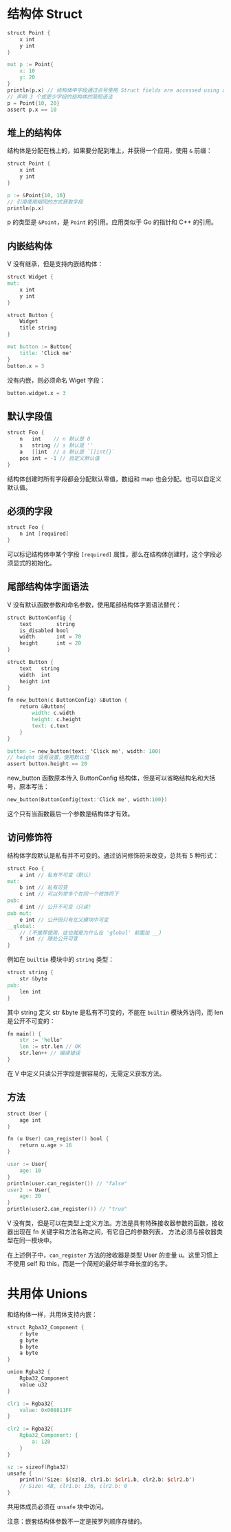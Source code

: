 # 结构体 Struct

```v
struct Point {
	x int
	y int
}

mut p := Point{
	x: 10
	y: 20
}
println(p.x) // 结构体中字段通过点号使用 Struct fields are accessed using a dot
// 声明 3 个或更少字段的结构体的简短语法
p = Point{10, 20}
assert p.x == 10
```

## 堆上的结构体

结构体是分配在栈上的，如果要分配到堆上，并获得一个应用，使用 `&` 前缀：

```v
struct Point {
	x int
	y int
}

p := &Point{10, 10}
// 引用使用相同的方式获取字段
println(p.x)
```

p 的类型是 `&Point`，是 `Point` 的引用。应用类似于 Go 的指针和 C++ 的引用。

## 内嵌结构体

V 没有继承，但是支持内嵌结构体：

```v
struct Widget {
mut:
	x int
	y int
}

struct Button {
	Widget
	title string
}

mut button := Button{
	title: 'Click me'
}
button.x = 3
```

没有内嵌，则必须命名 Wiget 字段：

```v
button.widget.x = 3
```

## 默认字段值

```v
struct Foo {
	n   int    // n 默认是 0
	s   string // s 默认是 ''
	a   []int  // a 默认是 `[]int{}`
	pos int = -1 // 自定义默认值
}
```

结构体创建时所有字段都会分配默认零值，数组和 map 也会分配。也可以自定义默认值。

## 必须的字段

```v
struct Foo {
	n int [required]
}
```

可以标记结构体中某个字段 `[required]` 属性，那么在结构体创建时，这个字段必须显式的初始化。

## 尾部结构体字面语法

V 没有默认函数参数和命名参数，使用尾部结构体字面语法替代：

```v
struct ButtonConfig {
	text        string
	is_disabled bool
	width       int = 70
	height      int = 20
}

struct Button {
	text   string
	width  int
	height int
}

fn new_button(c ButtonConfig) &Button {
	return &Button{
		width: c.width
		height: c.height
		text: c.text
	}
}

button := new_button(text: 'Click me', width: 100)
// height 没有设置，使用默认值
assert button.height == 20
```

new_button 函数原本传入 ButtonConfig 结构体，但是可以省略结构名和大括号，原本写法：

```v
new_button(ButtonConfig{text:'Click me', width:100})
```

这个只有当函数最后一个参数是结构体才有效。

## 访问修饰符

结构体字段默认是私有并不可变的。通过访问修饰符来改变，总共有 5 种形式：

```v
struct Foo {
	a int // 私有不可变（默认）
mut:
	b int // 私有可变
	c int // 可以列举多个在同一个修饰符下
pub:
	d int // 公开不可变（只读）
pub mut:
	e int // 公开但只有在父模块中可变
__global:
	// (不推荐使用，这也就是为什么在 'global' 前面加 __)
	f int // 随处公开可变
}
```

例如在 `builtin` 模块中的 `string` 类型：

```v
struct string {
    str &byte
pub:
    len int
}
```

其中 string 定义 str &byte 是私有不可变的，不能在 `builtin` 模块外访问，而 len 是公开不可变的：

```v
fn main() {
	str := 'hello'
	len := str.len // OK
	str.len++ // 编译错误
}
```

在 V 中定义只读公开字段是很容易的，无需定义获取方法。

## 方法

```v
struct User {
	age int
}

fn (u User) can_register() bool {
	return u.age > 16
}

user := User{
	age: 10
}
println(user.can_register()) // "false"
user2 := User{
	age: 20
}
println(user2.can_register()) // "true"
```

V 没有类，但是可以在类型上定义方法。方法是具有特殊接收器参数的函数，接收器出现在 fn 关键字和方法名称之间，有它自己的参数列表， 方法必须与接收器类型在同一模块中。

在上述例子中，`can_register` 方法的接收器是类型 User 的变量 u。这里习惯上不使用 self 和 this，而是一个简短的最好单字母长度的名字。

# 共用体 Unions

和结构体一样，共用体支持内嵌：

```v
struct Rgba32_Component {
	r byte
	g byte
	b byte
	a byte
}

union Rgba32 {
	Rgba32_Component
	value u32
}

clr1 := Rgba32{
	value: 0x008811FF
}

clr2 := Rgba32{
	Rgba32_Component: {
		a: 128
	}
}

sz := sizeof(Rgba32)
unsafe {
	println('Size: ${sz}B, clr1.b: $clr1.b, clr2.b: $clr2.b')
    // Size: 4B, clr1.b: 136, clr2.b: 0
}
```

共用体成员必须在 `unsafe` 块中访问。

注意：嵌套结构体参数不一定是按罗列顺序存储的。
